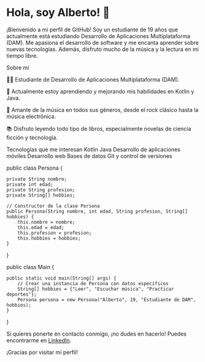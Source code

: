 
# Hola, soy Alberto! 👋
¡Bienvenido a mi perfil de GitHub! Soy un estudiante de 19 años que actualmente está estudiando Desarrollo de Aplicaciones Multiplataforma (DAM). Me apasiona el desarrollo de software y me encanta aprender sobre nuevas tecnologías. Además, disfruto mucho de la música y la lectura en mi tiempo libre.

Sobre mí

👨‍💻 Estudiante de Desarrollo de Aplicaciones Multiplataforma (DAM).

🌱 Actualmente estoy aprendiendo y mejorando mis habilidades en Kotlin y Java.

🎵 Amante de la música en todos sus géneros, desde el rock clásico hasta la música electrónica.

📚 Disfruto leyendo todo tipo de libros, especialmente novelas de ciencia ficción y tecnología.

Tecnologías que me interesan
Kotlin
Java
Desarrollo de aplicaciones móviles
Desarrollo web
Bases de datos
Git y control de versiones

public class Persona {

    private String nombre;
    private int edad;
    private String profesion;
    private String[] hobbies;

    // Constructor de la clase Persona
    public Persona(String nombre, int edad, String profesion, String[] hobbies) {
        this.nombre = nombre;
        this.edad = edad;
        this.profesion = profesion;
        this.hobbies = hobbies;
    }
}

public class Main {

    public static void main(String[] args) {
        // Crear una instancia de Persona con datos específicos
        String[] hobbies = {"Leer", "Escuchar música", "Practicar deportes"};
        Persona persona = new Persona("Alberto", 19, "Estudiante de DAM", hobbies);
    }
}

Si quieres ponerte en contacto conmigo, ¡no dudes en hacerlo! Puedes encontrarme en [LinkedIn](https://www.linkedin.com/in/albertoarcones/).

¡Gracias por visitar mi perfil!


